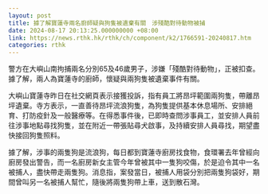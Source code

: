 ```yaml
---
layout: post
title: 據了解寶蓮寺兩名廚師疑與狗隻被遺棄有關　涉殘酷對待動物被捕
date: 2024-08-17 20:13:25.000000000 +08:00
link: https://news.rthk.hk/rthk/ch/component/k2/1766591-20240817.htm
categories: rthk
---
```


警方在大嶼山南拘捕兩名分別65及46歲男子，涉嫌「殘酷對待動物」，正被扣查。據了解，兩人為寶蓮寺的廚師，懷疑與兩狗隻被遺棄事件有關。

大嶼山寶蓮寺昨日在社交網頁表示接獲投訴，指有員工將昂坪範圍兩狗隻，帶離昂坪遺棄。寺方表示，一直善待昂坪流浪狗隻，為狗隻提供基本休息場所、安排絕育、打防疫針及一般醫療等。在得悉事件後，已即時查問涉事員工，並安排人員前往涉事地點尋找狗隻，並在附近一帶張貼尋犬啟事，及持續安排人員尋找，期望盡快接回狗隻照料。

據了解，涉事的兩隻狗是流浪狗，每日都到寶蓮寺廚房找食物，食環署去年曾經向廚房發出警告，而一名廚房新女主管今年曾被其中一隻狗咬傷，於是迫令其中一名被捕人，盡快帶走兩隻狗。消息指，案發當日，被捕人用袋分別把兩隻狗袋好，期間曾叫另一名被捕人幫忙，隨後將兩隻狗帶上車，送到散石灣。

